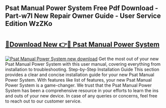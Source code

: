 ## Psat Manual Power System Free Pdf Download - Part-w7I New Repair Owner Guide - User Service Edition WzZKo

# <h2><a href="http://bc77898.oget.top/?id=Psat+Manual+Power+System">🔗Download New 👉🔴 Psat Manual Power System</a></h2>

[![Psat Manual Power System new download](https://i.imgur.com/5g1atiW.png)](http://bc77898.oget.top/?id=Psat+Manual+Power+System)
Get the most out of your new Psat Manual Power System with this user manual, covering everything from installation to troubleshooting. Step-by-Step Installation Guide This section provides a clear and concise installation guide for your new Psat Manual Power System. With features like list of features, your new Psat Manual Power System is a game-changer. We trust that the Psat Manual Power System has been a comprehensive resource in your efforts to learn the ins and outs of your new device. In case of any queries or concerns, feel free to reach out to our customer service.
